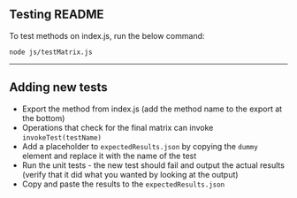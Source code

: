 ## Testing README
To test methods on index.js, run the below command: 

```
node js/testMatrix.js
```

---
## Adding new tests
- Export the method from index.js (add the method name to the export at the bottom)
- Operations that check for the final matrix can invoke ```invokeTest(testName)```
- Add a placeholder to ```expectedResults.json``` by copying the ```dummy``` element and replace it with the name of the test
- Run the unit tests - the new test should fail and output the actual results (verify that it did what you wanted by looking at the output)
- Copy and paste the results to the ```expectedResults.json```